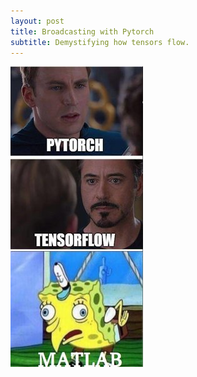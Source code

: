 ```yaml
---
layout: post
title: Broadcasting with Pytorch
subtitle: Demystifying how tensors flow.
---
```

![](https://github.com/jidindinesh/jidindinesh.github.io/blob/master/assets/PytorchvTf.jpg)
